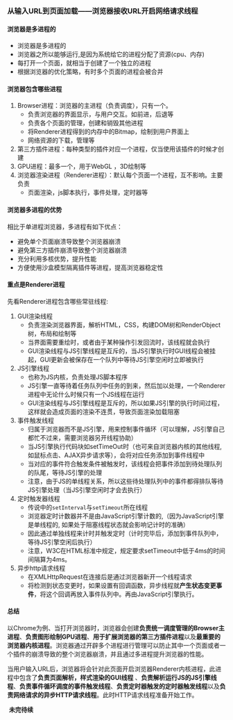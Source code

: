 ### 从输入URL到页面加载——浏览器接收URL开启网络请求线程



#### 浏览器是多进程的

- 浏览器是多进程的
- 浏览器之所以能够运行,是因为系统给它的进程分配了资源(cpu、内存)
- 每打开一个页面，就相当于创建了一个独立的进程
- 根据浏览器的优化策略，有时多个页面的进程会被合并



#### 浏览器包含哪些进程

1. Browser进程：浏览器的主进程（负责调度），只有一个。
   - 负责浏览器的界面显示，与用户交互。如前进，后退等
   - 负责各个页面的管理，创建和销毁其他进程
   - 将Renderer进程得到的内存中的Bitmap，绘制到用户界面上
   - 网络资源的下载，管理等
2. 第三方插件进程：每种类型的插件对应一个进程，仅当使用该插件的时候才创建
3. GPU进程：最多一个，用于WebGL ，3D绘制等
4. 浏览器渲染进程（Renderer进程）：默认每个页面一个进程，互不影响。主要负责
   - 页面渲染，js脚本执行，事件处理，定时器等



#### 浏览器多进程的优势

相比于单进程浏览器，多进程有如下优点：

- 避免单个页面崩溃导致整个浏览器崩溃
- 避免第三方插件崩溃导致整个浏览器崩溃
- 充分利用多核优势，提升性能
- 方便使用沙盒模型隔离插件等进程，提高浏览器稳定性



#### 重点是Renderer进程

先看Renderer进程包含哪些常驻线程:

1. GUI渲染线程
   - 负责渲染浏览器界面，解析HTML，CSS，构建DOM树和RenderObject树，布局和绘制等
   - 当界面需要重绘时，或者由于某种操作引发回流时，该线程就会执行
   - GUI渲染线程与JS引擎线程是互斥的，当JS引擎执行时GUI线程会被挂起，GUI更新会被保存在一个队列中等待JS引擎空闲时立即被执行
2. JS引擎线程
   - 也称为JS内核，负责处理JS脚本程序
   - JS引擎一直等待着任务队列中任务的到来，然后加以处理，一个Renderer进程中无论什么时候只有一个JS线程在运行
   - GUI渲染线程与JS引擎线程是互斥的，所以如果JS引擎的执行时间过程，这样就会造成页面的渲染不连贯，导致页面渲染加载阻塞
3. 事件触发线程
   - 归属于浏览器而不是JS引擎，用来控制事件循环（可以理解，JS引擎自己都忙不过来，需要浏览器另开线程协助）
   - 当JS引擎执行代码块如setTimeOut时（也可来自浏览器内核的其他线程,如鼠标点击、AJAX异步请求等），会将对应任务添加到事件线程中
   - 当对应的事件符合触发条件被触发时，该线程会把事件添加到待处理队列的队尾，等待JS引擎的处理
   - 注意，由于JS的单线程关系，所以这些待处理队列中的事件都得排队等待JS引擎处理（当JS引擎空闲时才会去执行）
4. 定时触发器线程
   - 传说中的`setInterval`与`setTimeout`所在线程
   - 浏览器定时计数器并不是由JavaScript引擎计数的,（因为JavaScript引擎是单线程的, 如果处于阻塞线程状态就会影响记计时的准确）
   - 因此通过单独线程来计时并触发定时（计时完毕后，添加到事件队列中，等待JS引擎空闲后执行）
   - 注意，W3C在HTML标准中规定，规定要求setTimeout中低于4ms的时间间隔算为4ms。
5. 异步http请求线程
   - 在XMLHttpRequest在连接后是通过浏览器新开一个线程请求
   - 将检测到状态变更时，如果设置有回调函数，异步线程就**产生状态变更事件**，将这个回调再放入事件队列中。再由JavaScript引擎执行。



#### 总结

​	以Chrome为例、当打开浏览器时，浏览器会创建**负责统一调度管理的Browser主进程**、**负责图形绘制GPU进程**、**用于扩展浏览器的第三方插件进程**以及**最重要的浏览器内核进程**。浏览器通过开辟多个进程进行管理可以防止其中一个页面或者一个插件的崩溃导致的整个浏览器崩溃，并且通过多进程提升浏览器的性能。

​	当用户输入URL后，浏览器将会针对此页面开启浏览器Renderer内核进程，此进程中包含了**负责页面解析，样式渲染的GUI线程** 、**负责解析运行JS的JS引擎线程**、**负责事件循环调度的事件触发线程**、**负责定时器触发的定时器触发线程**以及**负责网络请求的异步HTTP请求线程**。此时HTTP请求线程准备开始工作。

​	**未完待续**



